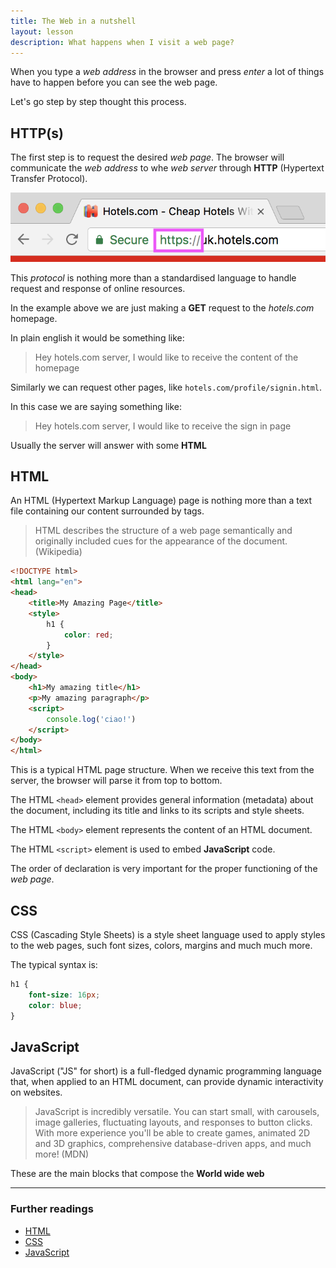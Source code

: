 ```yaml
---
title: The Web in a nutshell
layout: lesson
description: What happens when I visit a web page?
---
```


When you type a _web address_ in the browser and press _enter_ a lot of things have to happen before you can see the web page.

Let's go step by step thought this process.

## HTTP(s)

The first step is to request the desired _web page_.
The browser will communicate the _web address_ to whe _web server_ through **HTTP** (Hypertext Transfer Protocol).

![https](assets/https.png)

This _protocol_ is nothing more than a standardised language to handle request and response of online resources.

In the example above we are just making a **GET** request to the _hotels.com_ homepage.

In plain english it would be something like:

> Hey hotels.com server, I would like to receive the content of the homepage

Similarly we can request other pages, like `hotels.com/profile/signin.html`.

In this case we are saying something like:

> Hey hotels.com server, I would like to receive the sign in page

Usually the server will answer with some **HTML**

## HTML

An HTML (Hypertext Markup Language) page is nothing more than a text file containing our content surrounded by tags.

> HTML describes the structure of a web page semantically and originally included cues for the appearance of the document. (Wikipedia)

```html
<!DOCTYPE html>
<html lang="en">
<head>
    <title>My Amazing Page</title>
    <style>
        h1 {
            color: red;
        }
    </style>
</head>
<body>
    <h1>My amazing title</h1>
    <p>My amazing paragraph</p>
    <script>
        console.log('ciao!')
    </script>
</body>
</html>
```

This is a typical HTML page structure. When we receive this text from the server, the browser will parse it from top to bottom.

The HTML `<head>` element provides general information (metadata) about the document, including its title and links to its scripts and style sheets.

The HTML `<body>` element represents the content of an HTML document.

The HTML `<script>` element is used to embed **JavaScript** code.

The order of declaration is very important for the proper functioning of the _web page_.

## CSS

CSS (Cascading Style Sheets) is a style sheet language used to apply styles to the web pages, such font sizes, colors, margins and much much more.

The typical syntax is:

```css
h1 {
    font-size: 16px;
    color: blue;
}
```

## JavaScript

JavaScript ("JS" for short) is a full-fledged dynamic programming language that, when applied to an HTML document, can provide dynamic interactivity on websites.

> JavaScript is incredibly versatile. You can start small, with carousels, image galleries, fluctuating layouts, and responses to button clicks. With more experience you'll be able to create games, animated 2D and 3D graphics, comprehensive database-driven apps, and much more! (MDN)

These are the main blocks that compose the **World wide web**

---
### Further readings
* [HTML](https://developer.mozilla.org/en-US/docs/Glossary/HTML)
* [CSS](https://developer.mozilla.org/en-US/docs/Web/CSS)
* [JavaScript](https://developer.mozilla.org/en-US/docs/Learn/Getting_started_with_the_web/JavaScript_basics)